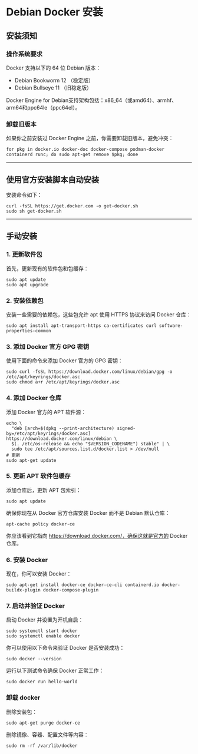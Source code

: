 # Debian Docker 安装

## 安装须知

### 操作系统要求
Docker 支持以下的 64 位 Debian 版本：

+ Debian Bookworm 12 （稳定版）
+ Debian Bullseye 11 （旧稳定版）

Docker Engine for Debian支持架构包括：x86_64（或amd64）、armhf、arm64和ppc64le（ppc64el）。

### 卸载旧版本
如果你之前安装过 Docker Engine 之前，你需要卸载旧版本，避免冲突：

```shell
for pkg in docker.io docker-doc docker-compose podman-docker containerd runc; do sudo apt-get remove $pkg; done
```

---

## 使用官方安装脚本自动安装
安装命令如下：

```shell
curl -fsSL https://get.docker.com -o get-docker.sh
sudo sh get-docker.sh
```

---

## 手动安装
### 1. 更新软件包
首先，更新现有的软件包和包缓存：

```shell
sudo apt update
sudo apt upgrade
```

### 2. 安装依赖包
安装一些需要的依赖包，这些包允许 apt 使用 HTTPS 协议来访问 Docker 仓库：

```shell
sudo apt install apt-transport-https ca-certificates curl software-properties-common
```

### 3. 添加 Docker 官方 GPG 密钥
使用下面的命令来添加 Docker 官方的 GPG 密钥：

```shell
sudo curl -fsSL https://download.docker.com/linux/debian/gpg -o /etc/apt/keyrings/docker.asc
sudo chmod a+r /etc/apt/keyrings/docker.asc
```

### 4. 添加 Docker 仓库
添加 Docker 官方的 APT 软件源：

```shell
echo \
  "deb [arch=$(dpkg --print-architecture) signed-by=/etc/apt/keyrings/docker.asc] https://download.docker.com/linux/debian \
  $(. /etc/os-release && echo "$VERSION_CODENAME") stable" | \
  sudo tee /etc/apt/sources.list.d/docker.list > /dev/null
# 更新
sudo apt-get update
```

### 5. 更新 APT 软件包缓存
添加仓库后，更新 APT 包索引：

```shell
sudo apt update
```

确保你现在从 Docker 官方仓库安装 Docker 而不是 Debian 默认仓库：

```shell
apt-cache policy docker-ce
```

你应该看到它指向 https://download.docker.com/，确保这就是官方的 Docker 仓库。

### 6. 安装 Docker
现在，你可以安装 Docker：

```shell
sudo apt-get install docker-ce docker-ce-cli containerd.io docker-buildx-plugin docker-compose-plugin
```

### 7. 启动并验证 Docker
启动 Docker 并设置为开机自启：

```shell
sudo systemctl start docker
sudo systemctl enable docker
```

你可以使用以下命令来验证 Docker 是否安装成功：

```shell
sudo docker --version
```

运行以下测试命令确保 Docker 正常工作：

```shell
sudo docker run hello-world
```

### 卸载 docker
删除安装包：

```shell
sudo apt-get purge docker-ce
```

删除镜像、容器、配置文件等内容：

```shell
sudo rm -rf /var/lib/docker
```

